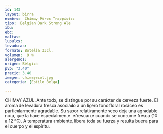 ```yaml
---
id: 143
layout: birra
nombre:  Chimay Pères Trappistes
tipo:  Belgian Dark Strong Ale
ibu:  
ebc: 
maltas: 
lupulos: 
levaduras: 
formato: Botella 33cl.
volumen:  9 %
alergenos: 
origen: Bélgica
pvp: "3.40"
precio: 3.40
imagen: chimayazul.jpg
categoria: [Estilo_Belga]

---
```

CHIMAY AZUL.
Ante todo, se distingue por su carácter de cerveza fuerte. El aroma de levadura fresca asociado a un ligero tono floral rosáceo es particularmente agradable. Su sabor relativamente seco deja una agradable nota, que la hace especialmente refrescante cuando se consume fresca (10 a 12 ºC).
A temperatura ambiente, libera toda su fuerza y resulta buena para el cuerpo y el espíritu.